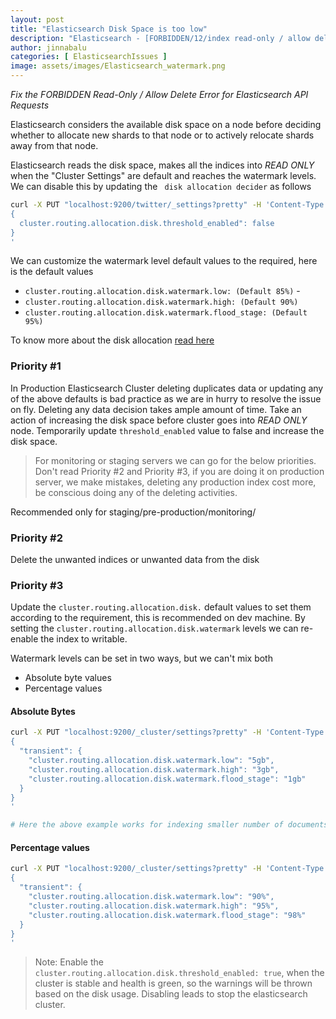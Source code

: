 ```yaml
---
layout: post
title: "Elasticsearch Disk Space is too low"
description: "Elasticsearch - [FORBIDDEN/12/index read-only / allow delete (api)];];"
author: jinnabalu
categories: [ ElasticsearchIssues ]
image: assets/images/Elasticsearch_watermark.png
---
```


*Fix the FORBIDDEN Read-Only / Allow Delete Error for Elasticsearch API Requests*

Elasticsearch considers the available disk space on a node before deciding whether to allocate new shards to that node or to actively relocate shards away from that node.

Elasticsearch reads the disk space, makes all the indices into *READ ONLY* when the "Cluster Settings" are default and reaches the watermark levels. We can disable this by updating the ` disk allocation decider` as follows

```bash
curl -X PUT "localhost:9200/twitter/_settings?pretty" -H 'Content-Type: application/json' -d'
{
  cluster.routing.allocation.disk.threshold_enabled": false
}
'
```

We can customize the watermark level default values to the required, here is the default values

- `cluster.routing.allocation.disk.watermark.low: (Default 85%)` - 
- `cluster.routing.allocation.disk.watermark.high: (Default 90%)` 
- `cluster.routing.allocation.disk.watermark.flood_stage: (Default 95%)`

To know more about the disk allocation [read here](https://www.elastic.co/guide/en/elasticsearch/reference/6.8/disk-allocator.html)

### Priority #1

In Production Elasticsearch Cluster deleting duplicates data or updating any of the above defaults is bad practice as we are in hurry to resolve the issue on fly. Deleting any data decision takes ample amount of time. Take an action of increasing the disk space before cluster goes into *READ ONLY* node. Temporarily update `threshold_enabled` value to false and increase the disk space.

> For monitoring or staging servers we can go for the below priorities. Don't read Priority #2 and Priority #3, if you are doing it on production server, we make mistakes, deleting any production index cost more, be conscious doing any of the deleting activities.

Recommended only for staging/pre-production/monitoring/

### Priority #2

Delete the unwanted indices or unwanted data from the disk

### Priority #3

Update the `cluster.routing.allocation.disk.` default values to set them according to the requirement, this is recommended on dev machine. By setting the `cluster.routing.allocation.disk.watermark` levels we can re-enable the index to writable.

Watermark levels can be set in two ways, but we can't mix both

- Absolute byte values 
- Percentage values

#### Absolute Bytes

```bash
curl -X PUT "localhost:9200/_cluster/settings?pretty" -H 'Content-Type: application/json' -d'
{
  "transient": {
    "cluster.routing.allocation.disk.watermark.low": "5gb",
    "cluster.routing.allocation.disk.watermark.high": "3gb",
    "cluster.routing.allocation.disk.watermark.flood_stage": "1gb"
  }
}
'

# Here the above example works for indexing smaller number of documents/sec in dev or test

```
#### Percentage values

```bash
curl -X PUT "localhost:9200/_cluster/settings?pretty" -H 'Content-Type: application/json' -d'
{
  "transient": {
    "cluster.routing.allocation.disk.watermark.low": "90%",
    "cluster.routing.allocation.disk.watermark.high": "95%",
    "cluster.routing.allocation.disk.watermark.flood_stage": "98%"
  }
}
'
```

> Note: Enable the `cluster.routing.allocation.disk.threshold_enabled: true`, when the cluster is stable and health is green, so the warnings will be thrown based on the disk usage. Disabling leads to stop the elasticsearch cluster.